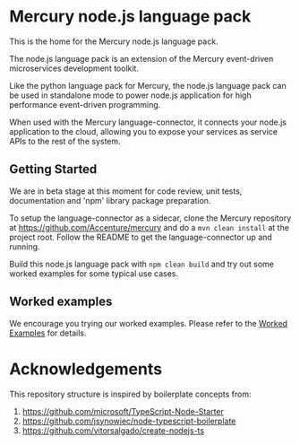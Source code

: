 # Mercury node.js language pack

This is the home for the Mercury node.js language pack.

The node.js language pack is an extension of the Mercury event-driven microservices development toolkit.

Like the python language pack for Mercury, the node.js language pack can be used in standalone mode to power node.js application for high performance event-driven programming.

When used with the Mercury language-connector, it connects your node.js application to the cloud, allowing you to expose your services as service APIs to the rest of the system.

## Getting Started

We are in beta stage at this moment for code review, unit tests, documentation and 'npm' library package preparation.

To setup the language-connector as a sidecar, clone the Mercury repository at https://github.com/Accenture/mercury and do a `mvn clean install` at the project root.
Follow the README to get the language-connector up and running.

Build this node.js language pack with `npm clean build` and try out some worked examples for some typical use cases.

## Worked examples

We encourage you trying our worked examples. Please refer to the [Worked Examples](EXAMPLES.md) for details.

# Acknowledgements

This repository structure is inspired by boilerplate concepts from:

1. https://github.com/microsoft/TypeScript-Node-Starter
2. https://github.com/jsynowiec/node-typescript-boilerplate 
3. https://github.com/vitorsalgado/create-nodejs-ts
